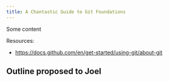 ```yaml
---
title: A Chantastic Guide to Git Foundations
---
```


Some content

Resources:

- https://docs.github.com/en/get-started/using-git/about-git

## Outline proposed to Joel

